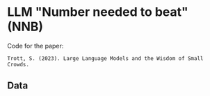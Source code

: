 # LLM "Number needed to beat" (NNB)

Code for the paper:

```
Trott, S. (2023). Large Language Models and the Wisdom of Small Crowds. 
```

## Data
